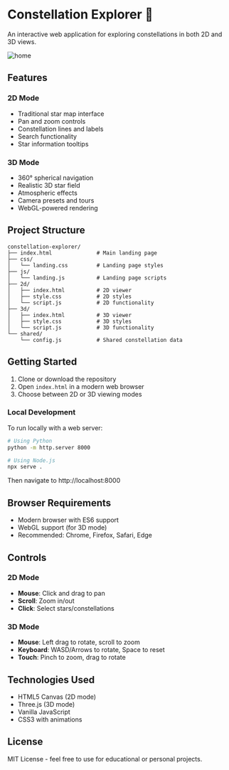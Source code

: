 # Constellation Explorer 🌟

An interactive web application for exploring constellations in both 2D and 3D views.

![home](https://github.com/user-attachments/assets/fd66142f-a948-4eb2-b0e0-49aa6b9d02ac)

## Features

### 2D Mode
- Traditional star map interface
- Pan and zoom controls
- Constellation lines and labels
- Search functionality
- Star information tooltips



### 3D Mode
- 360° spherical navigation
- Realistic 3D star field
- Atmospheric effects
- Camera presets and tours
- WebGL-powered rendering

## Project Structure

```
constellation-explorer/
├── index.html              # Main landing page
├── css/
│   └── landing.css         # Landing page styles
├── js/
│   └── landing.js          # Landing page scripts
├── 2d/
│   ├── index.html          # 2D viewer
│   ├── style.css           # 2D styles
│   └── script.js           # 2D functionality
├── 3d/
│   ├── index.html          # 3D viewer
│   ├── style.css           # 3D styles
│   └── script.js           # 3D functionality
└── shared/
    └── config.js           # Shared constellation data
```

## Getting Started

1. Clone or download the repository
2. Open `index.html` in a modern web browser
3. Choose between 2D or 3D viewing modes

### Local Development

To run locally with a web server:

```bash
# Using Python
python -m http.server 8000

# Using Node.js
npx serve .
```

Then navigate to http://localhost:8000


## Browser Requirements

- Modern browser with ES6 support
- WebGL support (for 3D mode)
- Recommended: Chrome, Firefox, Safari, Edge

## Controls

### 2D Mode
- **Mouse**: Click and drag to pan
- **Scroll**: Zoom in/out
- **Click**: Select stars/constellations

### 3D Mode
- **Mouse**: Left drag to rotate, scroll to zoom
- **Keyboard**: WASD/Arrows to rotate, Space to reset
- **Touch**: Pinch to zoom, drag to rotate

## Technologies Used

- HTML5 Canvas (2D mode)
- Three.js (3D mode)
- Vanilla JavaScript
- CSS3 with animations

## License

MIT License - feel free to use for educational or personal projects.

